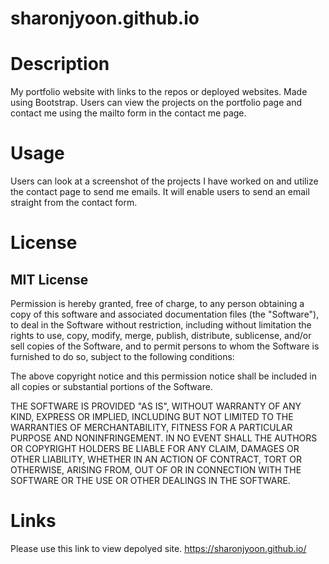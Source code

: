 # sharonjyoon.github.io

# Description 
My portfolio website with links to the repos or deployed websites. 
Made using Bootstrap. Users can view the projects on the portfolio page and contact me using the mailto form in the contact me page. 

# Usage
Users can look at a screenshot of the projects I have worked on and utilize the contact page to send me emails. It will enable users to send an email straight from the contact form. 

# License
## MIT License
Permission is hereby granted, free of charge, to any person obtaining a copy of this software and associated documentation files (the "Software"), to deal in the Software without restriction, including without limitation the rights to use, copy, modify, merge, publish, distribute, sublicense, and/or sell copies of the Software, and to permit persons to whom the Software is furnished to do so, subject to the following conditions:

The above copyright notice and this permission notice shall be included in all copies or substantial portions of the Software.

THE SOFTWARE IS PROVIDED "AS IS", WITHOUT WARRANTY OF ANY KIND, EXPRESS OR IMPLIED, INCLUDING BUT NOT LIMITED TO THE WARRANTIES OF MERCHANTABILITY, FITNESS FOR A PARTICULAR PURPOSE AND NONINFRINGEMENT. IN NO EVENT SHALL THE AUTHORS OR COPYRIGHT HOLDERS BE LIABLE FOR ANY CLAIM, DAMAGES OR OTHER LIABILITY, WHETHER IN AN ACTION OF CONTRACT, TORT OR OTHERWISE, ARISING FROM, OUT OF OR IN CONNECTION WITH THE SOFTWARE OR THE USE OR OTHER DEALINGS IN THE SOFTWARE.

# Links
Please use this link to view depolyed site.
 https://sharonjyoon.github.io/
